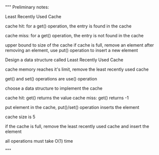 """
Preliminary notes:

Least Recently Used Cache

cache hit: for a get() operation, the entry is found in the cache 

cache miss: for a get() operation, the entry is not found in the cache

upper bound to size of the cache
    if cache is full, remove an element
    after removing an element, use put() operation to insert a new element

Design a data structure called Least Recently Used Cache

cache memory reaches it's limit, remove the least recently used cache

get() and set() operations are use() operation

choose a data structure to implement the cache

cache hit: get() returns the value
cache miss: get() returns -1

put element in the cache, put()/set() operation inserts the element

cache size is 5

if the cache is full, remove the least recently used cache and insert the element 

all operations must take O(1) time

"""

